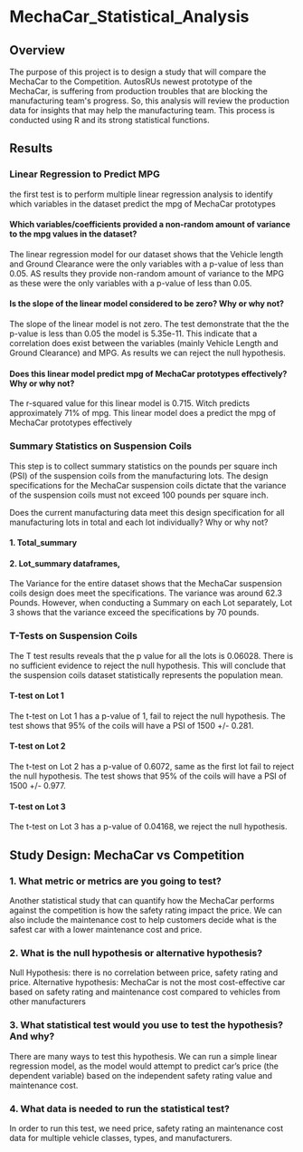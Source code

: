 # MechaCar_Statistical_Analysis

## Overview 
The purpose of this project is to design a study that will compare the MechaCar to the Competition. AutosRUs newest prototype of the MechaCar, is suffering from production troubles that are blocking the manufacturing team's progress. So, this analysis will review the production data for insights that may help the manufacturing team. This process is conducted using R and its strong statistical functions. 

## Results 
### Linear Regression to Predict MPG 
the first test is to perform multiple linear regression analysis to identify which variables in the dataset predict the mpg of MechaCar prototypes

#### Which variables/coefficients provided a non-random amount of variance to the mpg values in the dataset?
The linear regression model for our dataset shows that the Vehicle length and Ground Clearance were the only variables with a p-value of less than 0.05. AS results they provide non-random amount of variance to the MPG as these were the only variables with a p-value of less than 0.05.
#### Is the slope of the linear model considered to be zero? Why or why not?
The slope of the linear model is not zero. The test demonstrate that the the p-value is less than 0.05 the model is 5.35e-11. This indicate that a correlation does exist between the variables (mainly Vehicle Length and Ground Clearance) and MPG. As results we can reject the null hypothesis.

#### Does this linear model predict mpg of MechaCar prototypes effectively? Why or why not?
The r-squared value for this linear model is 0.715. Witch predicts approximately 71% of mpg. This linear model does a predict the mpg of MechaCar prototypes effectively

### Summary Statistics on Suspension Coils
This step is to collect summary statistics on the pounds per square inch (PSI) of the suspension coils from the manufacturing lots.
The design specifications for the MechaCar suspension coils dictate that the variance of the suspension coils must not exceed 100 pounds per square inch.

Does the current manufacturing data meet this design specification for all manufacturing lots in total and each lot individually? Why or why not?

#### 1. Total_summary 

#### 2. Lot_summary dataframes,

The Variance for the entire dataset shows that the MechaCar suspension coils design does meet the specifications. The variance was around 62.3 Pounds. However, when conducting a Summary on each Lot separately, Lot 3 shows that the variance exceed the specifications by 70 pounds.

### T-Tests on Suspension Coils
The T test results reveals that the p value for all the lots is 0.06028. There is no sufficient evidence to reject the null hypothesis. This will conclude that the suspension coils dataset statistically represents the population mean.

#### T-test on Lot 1 
The t-test on Lot 1 has a p-value of 1, fail to reject the null hypothesis. The test shows that 95% of the coils will have a PSI of 1500 +/- 0.281.
#### T-test on Lot 2
The t-test on Lot 2 has a p-value of 0.6072, same as the first lot fail to reject the null hypothesis. The test shows that 95% of the coils will have a PSI of 1500 +/- 0.977.

#### T-test on Lot 3
The t-test on Lot 3 has a p-value of 0.04168, we reject the null hypothesis.


## Study Design: MechaCar vs Competition

### 1. What metric or metrics are you going to test?

Another statistical study that can quantify how the MechaCar performs against the competition is how the safety rating impact the price. 
We can also include the maintenance cost to help customers decide what is the safest car with a lower maintenance cost and price.  

### 2. What is the null hypothesis or alternative hypothesis?

Null Hypothesis: there is no correlation between price, safety rating and price.
Alternative hypothesis: MechaCar is not the most cost-effective car based on safety rating and maintenance cost compared to vehicles from other manufacturers

### 3. What statistical test would you use to test the hypothesis? And why?

There are many ways to test this hypothesis. We can run a simple linear regression model, as the model would attempt to predict car’s price (the dependent variable) based on the independent safety rating value and maintenance cost. 

### 4. What data is needed to run the statistical test?
In order to run this test, we need price, safety rating an maintenance cost data for multiple vehicle classes, types, and manufacturers.



